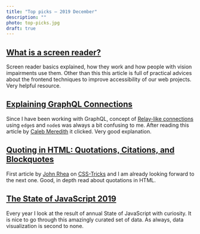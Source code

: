 ```yaml
---
title: "Top picks — 2019 December"
description: ""
photo: top-picks.jpg
draft: true
---
```


## [What is a screen reader?](https://axesslab.com/what-is-a-screen-reader/)

Screen reader basics explained, how they work and how people with vision impairments use them. Other than this this article is full of practical advices about the frontend techniques to improve accessibility of our web projects. Very helpful resource.

## [Explaining GraphQL Connections](https://blog.apollographql.com/explaining-graphql-connections-c48b7c3d6976)

Since I have been working with GraphQL, concept of [Relay-like connections](https://facebook.github.io/relay/graphql/connections.htm) using `edge`s and `node`s was always a bit confusing to me. After reading this article by [Caleb Meredith](https://twitter.com/calebmer) it clicked. Very good explanation.

## [Quoting in HTML: Quotations, Citations, and Blockquotes](https://css-tricks.com/quoting-in-html-quotations-citations-and-blockquotes/)

First article by [John Rhea](https://twitter.com/storykaboom) on [CSS-Tricks](https://css-tricks.com) and I am already looking forward to the next one. Good, in depth read about quotations in HTML.

## [The State of JavaScript 2019](https://2019.stateofjs.com)

Every year I look at the result of annual State of JavaScript with curiosity. It is nice to go through this amazingly curated set of data. As always, data visualization is second to none.
